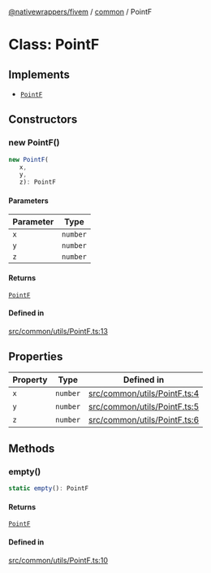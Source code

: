 [@nativewrappers/fivem](../../README.md) / [common](../README.md) / PointF

# Class: PointF

## Implements

- [`PointF`](PointF.md)

## Constructors

### new PointF()

```ts
new PointF(
   x, 
   y, 
   z): PointF
```

#### Parameters

| Parameter | Type |
| ------ | ------ |
| `x` | `number` |
| `y` | `number` |
| `z` | `number` |

#### Returns

[`PointF`](PointF.md)

#### Defined in

[src/common/utils/PointF.ts:13](https://github.com/nativewrappers/fivem/blob/87bcb6b348baa538f549670f784fcd3ed14240d8/src/common/utils/PointF.ts#L13)

## Properties

| Property | Type | Defined in |
| ------ | ------ | ------ |
| `x` | `number` | [src/common/utils/PointF.ts:4](https://github.com/nativewrappers/fivem/blob/87bcb6b348baa538f549670f784fcd3ed14240d8/src/common/utils/PointF.ts#L4) |
| `y` | `number` | [src/common/utils/PointF.ts:5](https://github.com/nativewrappers/fivem/blob/87bcb6b348baa538f549670f784fcd3ed14240d8/src/common/utils/PointF.ts#L5) |
| `z` | `number` | [src/common/utils/PointF.ts:6](https://github.com/nativewrappers/fivem/blob/87bcb6b348baa538f549670f784fcd3ed14240d8/src/common/utils/PointF.ts#L6) |

## Methods

### empty()

```ts
static empty(): PointF
```

#### Returns

[`PointF`](PointF.md)

#### Defined in

[src/common/utils/PointF.ts:10](https://github.com/nativewrappers/fivem/blob/87bcb6b348baa538f549670f784fcd3ed14240d8/src/common/utils/PointF.ts#L10)
